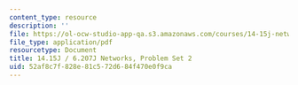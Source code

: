 ```yaml
---
content_type: resource
description: ''
file: https://ol-ocw-studio-app-qa.s3.amazonaws.com/courses/14-15j-networks-spring-2018/52af8c7f828e81c572d684f470e0f9ca_MIT14_15JS18_ps2.pdf
file_type: application/pdf
resourcetype: Document
title: 14.15J / 6.207J Networks, Problem Set 2
uid: 52af8c7f-828e-81c5-72d6-84f470e0f9ca
---
```

